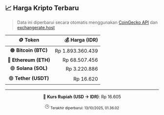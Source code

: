 

<!-- HARGA_KRIPTO -->
## 📈 Harga Kripto Terbaru

> Data ini diperbarui secara otomatis menggunakan [CoinGecko API](https://www.coingecko.com/) dan [exchangerate.host](https://exchangerate.host/)

<div align="center">

| 🪙 Token | 💰 Harga (IDR) |
|:------:|---------------:|
| 🟠 **Bitcoin (BTC)**   | Rp 1.893.360.439 |
| 🔵 **Ethereum (ETH)**  | Rp 68.507.456 |
| 🟣 **Solana (SOL)**    | Rp 3.220.886 |
| 🟢 **Tether (USDT)**   | Rp 16.620 |

---

💱 **Kurs Rupiah (USD → IDR)**: Rp 16.605

🕒 <sub>Terakhir diperbarui: 13/10/2025, 01.36.02</sub>

</div>
<!-- /HARGA_KRIPTO -->